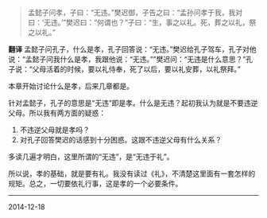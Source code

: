 >孟懿子问孝，子曰：“无违。”樊迟御，子告之曰：“孟孙问孝于我，我对曰：‘无违。’”樊迟曰：“何谓也？”子曰：“生，事之以礼。死，葬之以礼，祭之以礼。”

**翻译**
孟懿子问孔子，什么是孝，孔子回答说：“无违。”樊迟给孔子驾车，孔子对他说：“孟懿子问我什么是孝，我跟他说：“无违。””樊迟问：“无违是什么意思？”孔子说：“父母活着的时候，要以礼侍奉，死了以后，要以礼安葬，以礼祭拜。”

本章开始讨论什么是孝，后来几章都是。

针对孟懿子，孔子的意思是“无违”即是孝。什么是无违？起初我认为就是不要违逆父母。所以我有两方面的疑惑：
1. 不违逆父母就是孝吗？
2. 对孔子回答樊迟的话感到十分困惑。这跟不违逆父母有什么关系？

多读几遍才明白，这里所谓的“无违”，是“无违于礼”。

所以说，孝的基础，就是要有礼。我没有读过《礼》，不清楚这里面有一套怎样的规矩。总之，一切要依礼行事，这是孝的一个必要条件。



---
2014-12-18
